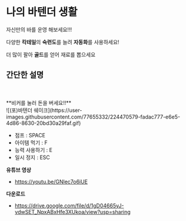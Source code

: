 # 나의 바텐더 생활

자신만의 바를 운영 해보세요!!!

다양한 <b>칵테일</b>의 <b>숙련도</b>를 늘려 <b>자동화</b>를 사용하세요!

더 많이 팔아 <b>골드</b>를 얻어 재료를 뽑으세요

## 간단한 설명
<br>
<br>
  **비커를 눌러 돈을 버세요!!**
 <br>
![(포)바텐더 쉐이크](https://user-images.githubusercontent.com/77655332/224470579-fadac777-e6e5-4d86-8630-20bd30a29faf.gif)
  
  - 점프 : SPACE
  - 아이템 먹기 : F
  - 능력 사용하기 : E
  - 일시 정지 : ESC
  
  <b>유튜브 영상</b>
   - https://youtu.be/GNlec7o6iUE
   
   <b>다운로드</b>
   - https://drive.google.com/file/d/1gD04665yJ-vdwSET_NpxABxHfe3XUkoa/view?usp=sharing
  
